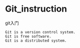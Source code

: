 # Git_instruction
git入门

    Git is a version control system.
    Git is free software.
    Git is a distributed system.

